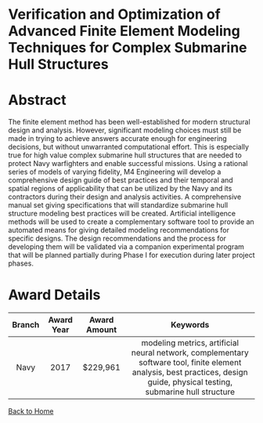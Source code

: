
Verification and Optimization of Advanced Finite Element Modeling Techniques for Complex Submarine Hull Structures
==================================================================================================================

# Abstract


The finite element method has been well-established for modern structural design and analysis. However, significant modeling choices must still be made in trying to achieve answers accurate enough for engineering decisions, but without unwarranted computational effort. This is especially true for high value complex submarine hull structures that are needed to protect Navy warfighters and enable successful missions. Using a rational series of models of varying fidelity, M4 Engineering will develop a comprehensive design guide of best practices and their temporal and spatial regions of applicability that can be utilized by the Navy and its contractors during their design and analysis activities. A comprehensive manual set giving specifications that will standardize submarine hull structure modeling best practices will be created. Artificial intelligence methods will be used to create a complementary software tool to provide an automated means for giving detailed modeling recommendations for specific designs. The design recommendations and the process for developing them will be validated via a companion experimental program that will be planned partially during Phase I for execution during later project phases.  

# Award Details

|Branch|Award Year|Award Amount|Keywords|
| :---: | :---: | :---: | :---: |
|Navy|2017|$229,961|modeling metrics, artificial neural network, complementary software tool, finite element analysis, best practices, design guide, physical testing, submarine hull structure|
  
  


[Back to Home](https://github.com/chrischow/dod_sbir_awards#1943)